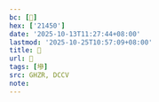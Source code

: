 ```yaml
---
bc: [𡑐]
hex: ['21450']
date: '2025-10-13T11:27:44+08:00'
lastmod: '2025-10-25T10:57:09+08:00'
title: 󰙜
url: 󰙜
tags: [墋]
src: GHZR, DCCV
note:
---
```

